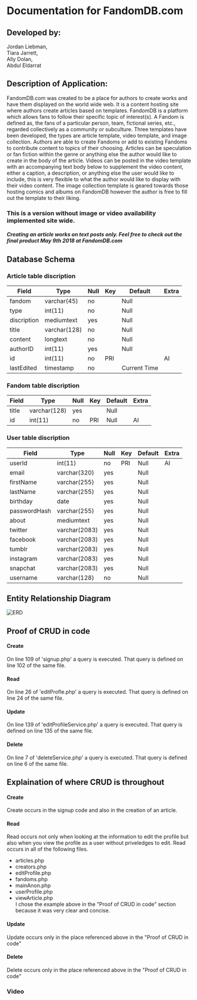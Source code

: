 # Documentation for FandomDB.com
## Developed by:
 Jordan Liebman,  
 Tiara Jarrett,  
 Ally Dolan,  
 Abdul Eldarrat

## Description of Application:
FandomDB.com was created to be a place for authors to create works and have them displayed on the world wide web. It is a content hosting site where authors create articles based on templates. FandomDB is a platform which allows fans to follow their specific topic of interest(s). A Fandom is defined as, the fans of a particular person, team, fictional series, etc., regarded collectively as a community or subculture. Three templates have been developed, the types are article template, video template, and image collection. Authors are able to create Fandoms or add to existing Fandoms to contribute content to topics of their choosing. Articles can be speculation or fan fiction within the genre or anything else the author would like to create in the body of the article. Videos can be posted in the video template with an accompanying text body below to supplement the video content, either a caption, a description, or anything else the user would like to include, this is very flexible to what the author would like to display with their video content. The image collection template is geared towards those hosting comics and albums on FandomDB however the author is free to fill out the template to their liking.

### This is a version without image or video availability implemented site wide.
##### Creating an article works on text posts only. Feel free to check out the final product May 9th 2018 at FandomDB.com

## Database Schema
### Article table discription
| Field       | Type         | Null | Key | Default      | Extra |
|-------------|--------------|------|-----|--------------|-------|
| fandom      | varchar(45)  | no   |     | Null         |       |
| type        | int(11)      | no   |     | Null         |       |
| discription | mediumtext   | yes  |     | Null         |       |
| title       | varchar(128) | no   |     | Null         |       |
| content     | longtext     | no   |     | Null         |       |
| authorID    | int(11)      | yes  |     | Null         |       |
| id          | int(11)      | no   | PRI |              | AI    |
| lastEdited  | timestamp    | no   |     | Current Time |       |
### Fandom table discription
| Field | Type         | Null | Key | Default | Extra |
|-------|--------------|------|-----|---------|-------|
| title | varchar(128) | yes  |     | Null    |       |
| id    | int(11)      | no   | PRI | Null    | AI    |

### User table discription
| Field        | Type          | Null | Key | Default | Extra |
|--------------|---------------|------|-----|---------|-------|
| userId       | int(11)       | no   | PRI | Null    | AI    |
| email        | varchar(320)  | yes  |     | Null    |       |
| firstName    | varchar(255)  | yes  |     | Null    |       |
| lastName     | varchar(255)  | yes  |     | Null    |       |
| birthday     | date          | yes  |     | Null    |       |
| passwordHash | varchar(255)  | yes  |     | Null    |       |
| about        | mediumtext    | yes  |     | Null    |       |
| twitter      | varchar(2083) | yes  |     | Null    |       |
| facebook     | varchar(2083) | yes  |     | Null    |       |
| tumblr       | varchar(2083) | yes  |     | Null    |       |
| instagram    | varchar(2083) | yes  |     | Null    |       |
| snapchat     | varchar(2083) | yes  |     | Null    |       |
| username     | varchar(128)  | no   |     | Null    |       |
## Entity Relationship Diagram
![ERD](https://i.imgur.com/xaytPtk.png)

## Proof of CRUD in code

#### Create  
On line 109 of 'signup.php' a query is executed. That query is defined on line 102 of the same file.
#### Read  
On line 26 of 'editProfle.php' a query is executed. That query is defined on line 24 of the same file.
#### Update  
On line 139 of 'editProfileService.php' a query is executed. That query is defined on line 135 of the same file.
#### Delete  
On line 7 of 'deleteService.php' a query is executed. That query is defined on line 6 of the same file.  

## Explaination of where CRUD is throughout
#### Create  
Create occurs in the signup code and also in the creation of an article.
#### Read  
Read occurs not only when looking at the information to edit the profile but also when you view the profile as a user without priveledges to edit. Read occurs in all of the following files.
* articles.php
* creators.php
* editProfile.php
* fandoms.php
* mainAnon.php
* userProfile.php
* viewArticle.php  
I chose the example above in the "Proof of CRUD in code" section because it was very clear and concise.

#### Update  
Update occurs only in the place referenced above in the "Proof of CRUD in code"
#### Delete  
Delete occurs only in the place referenced above in the "Proof of CRUD in code"
### Video
